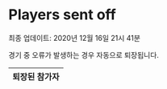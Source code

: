 # Players sent off
최종 업데이트: 2020년 12월 16일 21시 41분


경기 중 오류가 발생하는 경우 자동으로 퇴장됩니다.


| 퇴장된 참가자 |
|:---:|